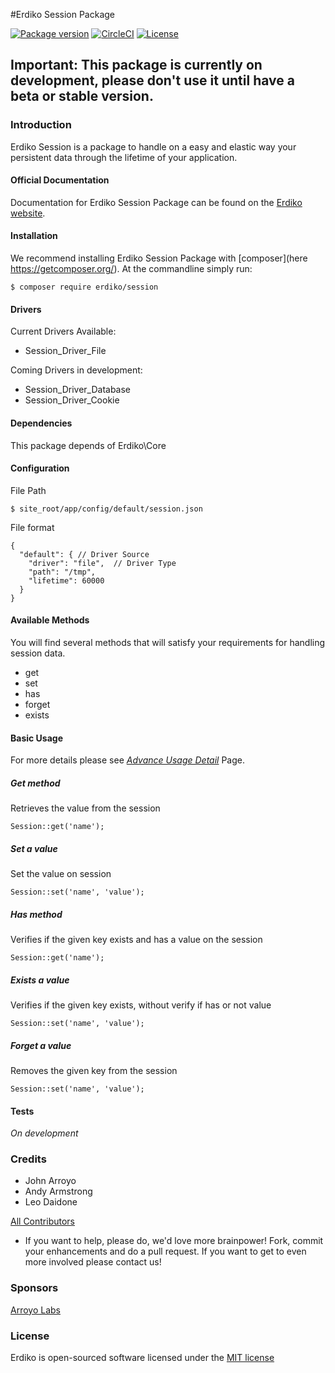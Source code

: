 #Erdiko Session Package

[![Package version](https://img.shields.io/packagist/v/erdiko/erdiko.svg?style=flat-square)](https://packagist.org/packages/erdiko/erdiko)
[![CircleCI](https://circleci.com/gh/Erdiko/erdiko.svg?style=svg)](https://circleci.com/gh/Erdiko/erdiko)
[![License](https://poser.pugx.org/erdiko/erdiko/license)](https://packagist.org/packages/erdiko/erdiko)

## Important: This package is currently on development, please don't use it until have a beta or stable version.

### Introduction

Erdiko Session is a package to handle on a easy and elastic way your persistent data through the lifetime of your application.

#### Official Documentation

Documentation for Erdiko Session Package can be found on the [Erdiko website](http://erdiko.org/session/).

#### Installation

We recommend installing Erdiko Session Package with [composer](here https://getcomposer.org/).  At the commandline simply run:
```
$ composer require erdiko/session
```

#### Drivers

Current Drivers Available:
 - Session_Driver_File

Coming Drivers in development:
 - Session_Driver_Database
 - Session_Driver_Cookie

#### Dependencies

This package depends of Erdiko\Core

#### Configuration

File Path
```
$ site_root/app/config/default/session.json
```

File format
```
{
  "default": { // Driver Source
    "driver": "file",  // Driver Type
    "path": "/tmp",
    "lifetime": 60000
  }
}
```
#### Available Methods

You will find several methods that will satisfy your requirements for handling session data.

 - get
 - set
 - has
 - forget
 - exists

#### Basic Usage
For more details please see [*Advance Usage Detail*](/advanceUsage.md) Page.

##### Get method
Retrieves the value from the session
```
Session::get('name');
```
##### Set a value
Set the value on session
```
Session::set('name', 'value');
```
##### Has method
Verifies if the given key exists and has a value on the session
```
Session::get('name');
```
##### Exists a value
Verifies if the given key exists, without verify if has or not value
```
Session::set('name', 'value');
```
##### Forget a value
Removes the given key from the session
```
Session::set('name', 'value');
```

#### Tests
*On development*

### Credits

* John Arroyo
* Andy Armstrong
* Leo Daidone

[All Contributors](https://github.com/Erdiko/erdiko/graphs/contributors)

* If you want to help, please do, we'd love more brainpower!  Fork, commit your enhancements and do a pull request.  If you want to get to even more involved please contact us!

### Sponsors

[Arroyo Labs](http://www.arroyolabs.com/)


### License

Erdiko is open-sourced software licensed under the [MIT license](http://opensource.org/licenses/MIT)